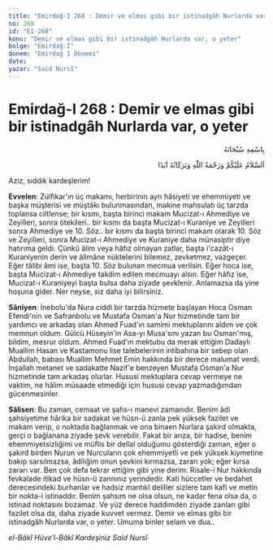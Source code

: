 ```yaml
---
title: "Emirdağ-I 268 : Demir ve elmas gibi bir istinadgâh Nurlarda var, o yeter"
no: 268
id: "E1-268"
konu: "Demir ve elmas gibi bir istinadgâh Nurlarda var, o yeter"
bolge: "Emirdağ-I"
donem: "Emirdağ 1 Dönemi"
date: 
yazar: "Said Nursî"
---
```


# Emirdağ-I 268 : Demir ve elmas gibi bir istinadgâh Nurlarda var, o yeter

<p class="arabic" dir="rtl" title="Meal: “Her türlü noksan sıfatlardan yüce olan Allah’ın adıyla.”">بِاسْمِهِ سُبْحَانَهُ</p>

<p class="arabic" dir="rtl" title="Meal: “Allah’ın selâmı, rahmeti ve bereketleri, ebedî olarak üzerinize olsun.”">اَلسَّلاَمُ عَلَيْكُمْ وَرَحْمَةُ اللّٰهِ وَبَرَكَاتُهُ اَبَدًا</p>

Aziz, sıddık kardeşlerim!

**Evvelen**: Zülfikar'ın üç makamı, herbirinin ayrı hâsiyeti ve ehemmiyeti ve başka müşterisi ve müştâkı bulunmasından, makine mahsulatı üç tarzda toplansa ciltlense; bir kısmı, başta birinci makam Mucizat-ı Ahmediye ve Zeyilleri, sonra ötekileri.. bir kısmı da başta Mucizat-ı Kuraniye ve Zeyilleri sonra Ahmediye ve 10. Söz.. bir kısmı da başta birinci makam olarak 10. Söz ve Zeyilleri, sonra Mucizat-ı Ahmediye ve Kuraniye daha münasiptir diye hatırıma geldi. Çünkü âlim veya hâfız olmayan zatlar, başta i'cazât-ı Kuraniyenin derin ve âlimâne nüktelerini bilemez, zevketmez, vazgeçer. Eğer tâlibi âmi ise, başta 10. Söz bulunan mecmua verilsin. Eğer hoca ise, başta Mucizat-ı Ahmediye takdim edilen mecmuayı alsın. Eğer hâfız ise, Mucizat-ı Kuraniyeyi başta bulsa daha ziyade şevklenir. Anlamazsa da yine hoşuna gider. Ner neyse, siz daha iyi bilirsiniz.

**Sâniyen**: İnebolu'da Nura ciddi bir tarzda hizmete başlayan Hoca Osman Efendi'nin ve Safranbolu ve Mustafa Osman'a Nur hizmetinde tam bir yardımcı ve arkadaş olan Ahmed Fuad'ın samimi mektuplarını aldım ve çok memnun oldum. Gülcü Hüseyin'in Asa-yı Musa'sını yazan bu Osman'mış, bildim, mesrur oldum. Ahmed Fuad'ın mektubu da merak ettiğim Dadaylı Muallim Hasan ve Kastamonu lise talebelerinin intibahına bir sebep olan Abdullah, babası Muallim Mehmet Emin hakkında bir derece malumat verdi. İnşallah metanet ve sadakatte Nazif'e benzeyen Mustafa Osman'a Nur hizmetinde tam arkadaş olurlar. Hususi mektuplara cevap vermeye ne vaktim, ne hâlim müsaade etmediği için hususi cevap yazmadığımdan gücenmesinler.

**Sâlisen**: Bu zaman, cemaat ve şahs-ı manevi zamanıdır. Benim âdi şahsiyetime hârika bir sadakat ve hüsn-ü zanla pek yüksek fazilet ve makam verip, o noktada bağlanmak ve ona binaen Nurlara şakird olmakta, gerçi o bağlanana ziyade şevk verebilir. Fakat bir arıza, bir hadise, benim ehemmiyetsizliğimi ve müflis bir dellal olduğumu gösterdiği zaman, eğer o şakird birden Nurun ve Nurcuların çok ehemmiyetli ve pek yüksek kıymetine bakıp sarsılmazsa, âdiliğim onun şevkini kırmazsa, zararı yok; eğer kırsa zararı var. Ben çok defa tekrar ettiğim gibi yine derim: Risale-i Nur hakkında fevkalade itikad ve hüsn-ü zannınız yerindedir. Kati hüccetler ve bedahet derecesindeki burhanlar ve hadsiz mantıkî deliller sizlere tam kafi ve metin bir nokta-i istinaddır. Benim şahsım ne olsa olsun, ne kadar fena olsa da, o istinad noktasını bozamaz. Ve yüz derece haddimden ziyade zanları gibi fazilet olsa da, daha ziyade kuvvet vermez. Demir ve elmas gibi bir istinadgâh Nurlarda var, o yeter. Umuma binler selam ve dua..

*el-Bâkî Hüve’l-Bâkî*
*Kardeşiniz*
*Said Nursî*
